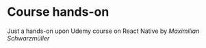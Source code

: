 # Course hands-on
Just a hands-on upon Udemy course on React Native by *Maximilian Schwarzmüller*
    